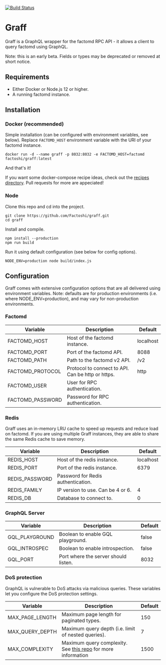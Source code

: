 [![Build Status](https://travis-ci.org/Factoshi/graff.svg?branch=master)](https://travis-ci.org/Factoshi/graff)

# Graff

Graff is a GraphQL wrapper for the factomd RPC API - it allows a client to query factomd using GraphQL.

Note: this is an early beta. Fields or types may be deprecated or removed at short notice.

## Requirements

-   Either Docker or Node.js 12 or higher.
-   A running factomd instance.

## Installation

### Docker (recommended)

Simple installation (can be configured with environment variables, see below). Replace `FACTOMD_HOST` environment variable with the URI of your factomd instance.

```
docker run -d --name graff -p 8032:8032 -e FACTOMD_HOST=factomd factoshi/graff:latest
```

And that's it!

If you want some docker-compose recipe ideas, check out the [recipes directory](recipes). Pull requests for more are appeciated!

### Node

Clone this repo and cd into the project.

```
git clone https://github.com/Factoshi/graff.git
cd graff
```

Install and compile.

```
npm install --production
npm run build
```

Run it using default configuration (see below for config options).

```
NODE_ENV=production node build/index.js
```

## Configuration

Graff comes with extensive configuration options that are all delivered using environment variables. Note: defaults are for production environments (i.e. where NODE_ENV=production), and may vary for non-production environments.

### Factomd

| Variable         | Description                                       | Default   |
| ---------------- | ------------------------------------------------- | --------- |
| FACTOMD_HOST     | Host of the factomd instance.                     | localhost |
| FACTOMD_PORT     | Port of the factomd API.                          | 8088      |
| FACTOMD_PATH     | Path to the factomd v2 API.                       | /v2       |
| FACTOMD_PROTOCOL | Protocol to connect to API. Can be http or https. | http      |
| FACTOMD_USER     | User for RPC authentication.                      |           |
| FACTOMD_PASSWORD | Password for RPC authentication.                  |           |

### Redis

Graff uses an in-memory LRU cache to speed up requests and reduce load on factomd. If you are using multiple Graff instances, they are able to share the same Redis cache to save memory.

| Variable       | Description                        | Default   |
| -------------- | ---------------------------------- | --------- |
| REDIS_HOST     | Host of the redis instance.        | localhost |
| REDIS_PORT     | Port of the redis instance.        | 6379      |
| REDIS_PASSWORD | Password for Redis authentication. |           |
| REDIS_FAMILY   | IP version to use. Can be 4 or 6.  | 4         |
| REDIS_DB       | Database to connect to.            | 0         |

### GraphQL Server

| Variable       | Description                          | Default |
| -------------- | ------------------------------------ | ------- |
| GQL_PLAYGROUND | Boolean to enable GQL playground.    | false   |
| GQL_INTROSPEC  | Boolean to enable introspection.     | false   |
| GQL_PORT       | Port where the server should listen. | 8032    |

### DoS protection

GraphQL is vulnerable to DoS attacks via malicious queries. These variables let you configure the DoS protection settings.

| Variable        | Description                                                                                                                 | Default |
| --------------- | --------------------------------------------------------------------------------------------------------------------------- | ------- |
| MAX_PAGE_LENGTH | Maximum page length for paginated types.                                                                                    | 150     |
| MAX_QUERY_DEPTH | Maximum query depth (i.e. limit of nested queries).                                                                         | 7       |
| MAX_COMPLEXITY  | Maximum query complexity. See [this repo](https://github.com/4Catalyzer/graphql-validation-complexity) for more information | 1500    |

